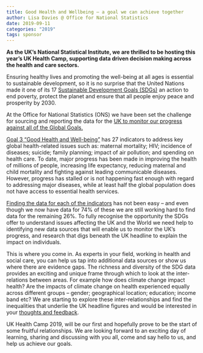 ```yaml
---
title: Good Health and Wellbeing – a goal we can achieve together 
author: Lisa Davies @ Office for National Statistics
date: 2019-09-11
categories: "2019"
tags: sponsor
---
```

**As the UK’s National Statistical Institute, we are thrilled to be hosting this year’s UK Health Camp, supporting data driven decision making across the health and care sectors.**

Ensuring healthy lives and promoting the well-being at all ages is essential to sustainable development, so it is no surprise that the United Nations made it one of its 17 [Sustainable Development Goals (SDGs)](https://sustainabledevelopment.un.org/sdgs) an action to end poverty, protect the planet and ensure that all people enjoy peace and prosperity by 2030.

At the Office for National Statistics (ONS) we have been set the challenge for sourcing and reporting the data for the [UK to monitor our progress against all of the Global Goals.](https://sustainabledevelopment-uk.github.io/) 

[Goal 3 “Good Health and Well-being”](https://sustainabledevelopment.un.org/sdg3) has 27 indicators to address key global health-related issues such as: maternal mortality; HIV; incidence of diseases; suicide; family planning; impact of air pollution; and spending on health care. To date, major progress has been made in improving the health of millions of people, increasing life expectancy, reducing maternal and child mortality and fighting against leading communicable diseases. However, progress has stalled or is not happening fast enough with regard to addressing major diseases, while at least half the global population does not have access to essential health services.

[Finding the data for each of the indicators](https://sustainabledevelopment-uk.github.io/3/) has not been easy – and even though we now have data for 74% of these we are still working hard to find data for the remaining 26%. To fully recognise the opportunity the SDGs offer to understand issues affecting the UK and the World we need help to identifying new data sources that will enable us to monitor the UK’s progress, and research that digs beneath the UK headline to explain the impact on individuals. 

This is where you come in. As experts in your field, working in health and social care, you can help us tap into additional data sources or show us where there are evidence gaps. 
The richness and diversity of the SDG data provides an exciting and unique frame through which to look at the inter-relations between areas. For example how does climate change impact health? Are the impacts of climate change on health experienced equally across different groups – gender; geographical location; education; income band etc?
We are starting to explore these inter-relationships and find the inequalities that underlie the UK headline figures and would be interested in your [thoughts and feedback](mailto:sustainabledevelopment@ons.gov.uk).

UK Health Camp 2019, will be our first and hopefully prove to be the start of some fruitful relationships. We are looking forward to an exciting day of learning, sharing and discussing with you all, come and say hello to us, and help us achieve our goals.
